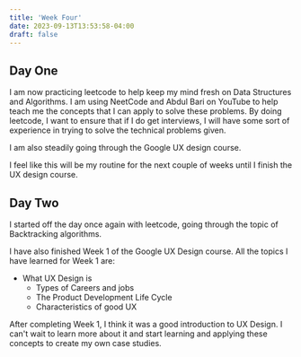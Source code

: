```yaml
---
title: 'Week Four'
date: 2023-09-13T13:53:58-04:00
draft: false
---
```


## Day One

I am now practicing leetcode to help keep my mind fresh on Data Structures and Algorithms. I am using NeetCode and Abdul Bari on YouTube to help teach me the concepts that I can apply to solve these problems. By doing leetcode, I want to ensure that if I do get interviews, I will have some sort of experience in trying to solve the technical problems given.

I am also steadily going through the Google UX design course.

I feel like this will be my routine for the next couple of weeks until I finish the UX design course.

## Day Two

I started off the day once again with leetcode, going through the topic of Backtracking algorithms.

I have also finished Week 1 of the Google UX Design course. All the topics I have learned for Week 1 are:

- What UX Design is
  - Types of Careers and jobs
  - The Product Development Life Cycle
  - Characteristics of good UX

After completing Week 1, I think it was a good introduction to UX Design. I can't wait to learn more about it and start learning and applying these concepts to create my own case studies.
